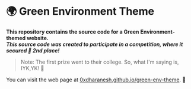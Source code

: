 # 🌍 Green Environment Theme

**This repository contains the source code for a Green Environment-themed website.**  
***This source code was created to participate in a competition, where it secured 🥈 2nd place!***

> Note: The first prize went to their college. So, what I'm saying is, IYK,YK! 🤫 

You can visit the web page at [0xdharanesh.github.io/green-env-theme](https://0xdharanesh.github.io/green-env-theme). 🌱
